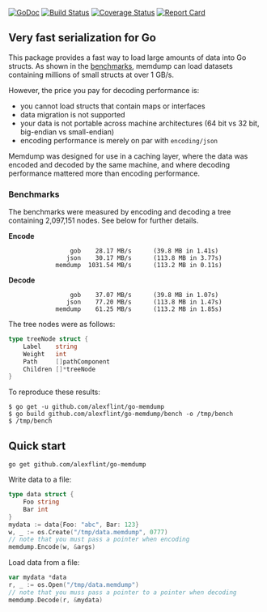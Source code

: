 [![GoDoc](https://godoc.org/github.com/alexflint/go-memdump?status.svg)](https://godoc.org/github.com/alexflint/go-memdump)
[![Build Status](https://travis-ci.org/alexflint/go-memdump.svg?branch=master)](https://travis-ci.org/alexflint/go-memdump)
[![Coverage Status](https://coveralls.io/repos/github/alexflint/go-memdump/badge.svg?branch=master)](https://coveralls.io/github/alexflint/go-memdump?branch=master)
[![Report Card](https://goreportcard.com/badge/github.com/alexflint/go-memdump)](https://goreportcard.com/report/github.com/alexflint/go-memdump)

## Very fast serialization for Go

This package provides a fast way to load large amounts of data into Go structs. As shown in the [benchmarks](#benchmarks), memdump can load datasets containing millions of small structs at over 1 GB/s.

However, the price you pay for decoding performance is:
- you cannot load structs that contain maps or interfaces
- data migration is not supported
- your data is not portable across machine architectures (64 bit vs 32 bit, big-endian vs small-endian)
- encoding performance is merely on par with `encoding/json`

Memdump was designed for use in a caching layer, where the data was encoded and decoded by the same machine, and where decoding performance mattered more than encoding performance.

### Benchmarks

The benchmarks were measured by encoding and decoding a tree containing 2,097,151 nodes. See below for further details.

**Encode**
```
                 gob    28.17 MB/s      (39.8 MB in 1.41s)
                json    30.17 MB/s      (113.8 MB in 3.77s)
             memdump  1031.54 MB/s      (113.2 MB in 0.11s)
```

**Decode**
```
                 gob    37.07 MB/s      (39.8 MB in 1.07s)
                json    77.20 MB/s      (113.8 MB in 1.47s)
             memdump    61.25 MB/s      (113.2 MB in 1.85s)
```

The tree nodes were as follows:
```go
type treeNode struct {
	Label    string
	Weight   int
	Path     []pathComponent
	Children []*treeNode
}
```

To reproduce these results:
```shell
$ go get -u github.com/alexflint/go-memdump
$ go build github.com/alexflint/go-memdump/bench -o /tmp/bench
$ /tmp/bench
```

## Quick start

```shell
go get github.com/alexflint/go-memdump
```

Write data to a file:

```go
type data struct {
	Foo string
	Bar int
}
mydata := data{Foo: "abc", Bar: 123}
w, _ := os.Create("/tmp/data.memdump", 0777)
// note that you must pass a pointer when encoding
memdump.Encode(w, &args)
```

Load data from a file:

```go
var mydata *data
r, _ := os.Open("/tmp/data.memdump")
// note that you muss pass a pointer to a pointer when decoding
memdump.Decode(r, &mydata)
```
